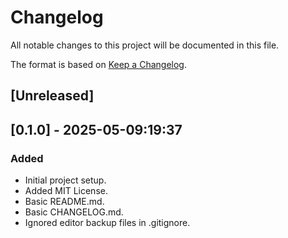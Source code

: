 # Changelog

All notable changes to this project will be documented in this file.

The format is based on [Keep a Changelog](https://keepachangelog.com/en/1.0.0/).

## [Unreleased]

## [0.1.0] - 2025-05-09:19:37
### Added
- Initial project setup.
- Added MIT License.
- Basic README.md.
- Basic CHANGELOG.md.
- Ignored editor backup files in .gitignore. 